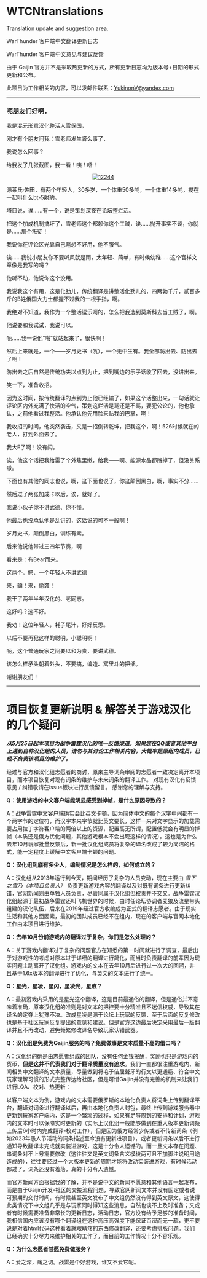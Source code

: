 # WTCNtranslations
Translation update and suggestion area.

WarThunder 客户端中文翻译更新日志

WarThunder 客户端中文意见与建议反馈

由于 Gaijin 官方并不是采取热更新的方式，所有更新日志均为版本号+日期的形式更新和公布。

此项目为工作相关的内容，可以发邮件联系：YukinonV@yandex.com

***
### 呃朋友们好啊，

我是混元形意汉化整活人雪保国，

刚才有个朋友问我：雪老师发生肾么事了，

我说怎么回事？

给我发了几张截图，我一看！咦！唔！ 

<div align=center>
<a href="https://ibb.co/Vx3kyPp"><img src="https://i.ibb.co/9hGdXC3/12244.png" alt="12244" border="0"></a>
</div>

源莱氏·佐田，有两个年轻人，30多岁，一个体重50多吨，一个体重14多吨，搅在一起叫什么bt-5射豹。

塔目说，诶……有一个，说是策划深夜在论坛整烂活。

把这个加成机制搞坏了，雪老师这个都赖你这个工贼，诶……抛开事实不谈，你就是……那个叛徒！

我说你在评论区光靠自己瞎想不好用，他不服气。 

诶……我说小朋友你不要听风就是雨，太年轻、简单，有时候幼稚……这个官样文章像是我写的吗？

他听不动，他说你这个没用。

我说我这个有用，这是化劲儿，传统翻译是讲整活化劲儿的，四两勃千斤，贰百多斤的B姓俄国大力士都握不过我的一根手指，啊。

我绝对不知道，我作为一个整活逗乐呵的，怎么把我选到莫斯科去当工贼了，啊。

他说要和我试试，我说可以。

呃……我一说他“啪”就站起来了，很快啊！

然后上来就是，一个——岁月史书（吭），一个无中生有。我全部防出去、防出去了啊！

防出去之后自然是传统功夫以点到为止，把到嘴边的乐子话收了回去，没讲出来。

笑一下，准备收招。

因为这时间，按传统翻译的点到为止他已经输了，如果这个活整出来，一句话就让评论区内外充满了快活的空气，策划这烂活是骂还是不骂，要犯公论的，他也承认，之前他看过我整活。他承认他先用脸来贴我的巴掌，啊！

我收招的时间，他突然袭击，又是一招倒转乾坤，把我这个，啊！526时候就在的老人，打到外面去了。

我大E了啊！没有闪。

诶，他这个话把我给雷了个外焦里嫩，给我——啊、能源水晶都蹭掉了，但没关系嗷。

下面也有其他的同志也说，啊，这下面也说了，你这颠倒黑白，啊，事实不分……

然后过了两张加成卡以后，诶，就好了。 

我说小伙子你不讲武德、你不懂。

他最后也没承认他是乱讲的，这话说的可不一般啊！

岁月史书，颠倒黑白，训练有素。

后来他说他带过三四年节奏，啊

看来是：有Bear而来。

这两个，鳄，一个年轻人不讲武德

来，骗！来，偷袭！

我干了两年半年汉化的、老同志。

这好吗？这不好。

我劝！这位年轻人，耗子尾汁，好好反思。

以后不要再犯这样的聪明，小聪明啊！

呃，这个普通玩家之间要以和为贵，要讲武德。

该怎么样矛头朝着外头，不要搞，编造、窝里斗的把细。

谢谢朋友们！

***

# 项目恢复更新说明 & 解答关于游戏汉化的几个疑问


***从5月25日起本项目为战争雷霆汉化的唯一反馈渠道，如果您在QQ或者其他平台上遇到自称汉化组的人员，请勿与其讨论工作相关内容，大概率是原组内成员，已经不负责该项目的维护了。***

经过与官方和汉化组志愿者的商讨，原来主导词条审阅的志愿者一致决定离开本项目，而本项目恢复对现有词条的维护与未来词条的翻译工作。
对现有汉化有反馈意见 / 纠错敬请在issue板块进行反馈留言。
感谢您的理解与支持。

**Q：使用游戏的中文客户端能明显感受到掉帧，是什么原因导致的？**

A：战争雷霆中文客户端确实会比英文卡顿，因为简体中文的每个汉字中间都有一个两字节的定位符，而汉字本来字节就比英文要长，这样一来对文字显示的加载需要占用拉丁字符客户端的两倍以上的资源，配置高无所谓，配置低就会有明显的掉帧（本质还是俄方优化问题，其他游戏根本不会出现这样的情况）。这也是为什么去年10月玩家批量反馈后，新一批汉化组成员将复杂的译名改成了较为简洁的格式，能一定程度上缓解中文客户端卡顿的问题。

**Q：汉化组到底有多少人，编制情况是怎么样的，如何成立的？**

A：汉化组从2013年运行到今天，期间经历了复杂的人员变动，现在主要由 *雪下之雪乃（本项目负责人）* 负责更新游戏内容的翻译以及对既有词条进行更新纠错，官网新闻则由单独人员负责，尽管同属于汉化组但权责并不交叉。战争雷霆汉化组起源于最初战争雷霆还叫飞机世界的时候，由时任论坛协调者麦狼及流星带头组建的汉化队伍，后来在2019年经过官方收编成为正式的翻译志愿者。由于现实生活和其他方面因素，最初的团队成员已经不在组内，现在的客户端与官网本地化工作由本项目进行维护。

**Q：去年10月份前游戏内的翻译过于复杂，你们是怎么处理的？**

A：关于游戏内翻译过于复杂的问题官方在知悉的第一时间就进行了调查，最后出于对游戏性的考虑对原本过于详细的翻译进行简化，而当时负责翻译的前辈因为现实问题主动离开了汉化组。游戏内的文本在去年10月后进行过一次大的回溯，并且基于1.6x版本的翻译进行了优化，与英文的文本进行了统一。

**Q：星光，星凌，星闪，星凌光，星痕？**

A：最初游戏内采用的是星光这个翻译，这是目前最通俗的翻译，但是通俗并不意味着准确，原来汉化组的准则是对文本的把控要十分精准且不迷信权威，导致其在译名的定夺上犹豫不决。改成星凌是源于论坛上玩家的反馈，至于后面的反复修改也是基于社区玩家反复提出的意见和建议。但是官方这边最后决定采用最后一版翻译并且不再改动，避免频繁修改译名导致玩家认错武器。

**Q：汉化组是免费为Gaijin服务的吗？免费做事是文本质量不高的借口吗？**

A：汉化组的确是由志愿者组成的团队，没有任何金钱报酬，奖励也只是游戏内的货币，**但是这并不代表我们对于翻译质量没有追求**。我们一直都很注重游戏内、新闻相关中文翻译的文本质量，尽量做到将毛子佶屈聱牙的行文以更通畅、符合中文玩家理解习惯的形式完整传达给社区，但是可惜Gaijin并没有完善的机制来让我们进行LQA、校对、热更新：

以客户端文本为例，游戏内的文本需要俄罗斯的本地化负责人将词条上传到翻译平台，翻译对词条进行翻译以后，再由本地化负责人封包，最终上传到游戏服务器中更新到玩家客户端内，这是一个繁琐的过程，如果有足够周到的安排和计划，游戏内的文本时可以保障实时更新的（实际上汉化组一般能够做到在重大版本更新词条上传后6小时内完成翻译-校对工作），但是因为俄方经常少传或者不传新词条（例如2023年愚人节活动的词条描述至今没有更新进项目），或者更新词条以后不进行通知导致翻译未完成就实装进游戏，这是十分令人遗憾的。而一旦文本存在问题、串词条对不上号需要修改（这往往又是英文词条含义模棱两可且不加脚注说明用途造成的），往往要经过一个大版本更新的周期才能将改动实装进游戏，有时候活动都过了，词条还没有着落，真的十分令人遗憾。

而官方新闻方面根据我的了解，并不是说中文的新闻不愿意和其他语言一起发布，而是由于Gaijin开发-社区的交接流程问题，导致官网新闻文本并没有固定或者说可预期的交付时间，有时候甚至英文发布了中文组仍然没有得到英文原文，这使得此类情况下中文组几乎是与玩家同时得知这些消息，自然也谈不上及时准备；又或者有时候需要准备非常长的更新日志，活动日志，官方没有给予足够的准备时间，我相信国内应该没有哪个翻译组在这种高压高强度下能保证百密而无一疏，更不要说是对着html代码这种看着就眼睛疼的东西修改翻译，还要考虑排版问题。我们已经确实十分尽力来维护相关的工作了，而目前的工作情况十分不容乐观。

**Q：为什么志愿者甘愿免费做服务？**

A：爱之深，痛之切。战雷是个好游戏，谁又不爱它呢。

***
